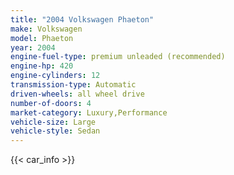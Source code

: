 ```yaml
---
title: "2004 Volkswagen Phaeton"
make: Volkswagen
model: Phaeton
year: 2004
engine-fuel-type: premium unleaded (recommended)
engine-hp: 420
engine-cylinders: 12
transmission-type: Automatic
driven-wheels: all wheel drive
number-of-doors: 4
market-category: Luxury,Performance
vehicle-size: Large
vehicle-style: Sedan
---
```


{{< car_info >}}
